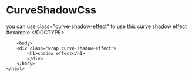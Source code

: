 # CurveShadowCss
you can use class="curve-shadow-effect" to use this curve shadow effect
#example
    <!DOCTYPE>
    <html>
    	<head>
    		<title>css实现曲线阴影</title>
    		<link style="text/css" rel="stylesheet" href="./curveshadow.css">
    	</head>
    
    	<body>
    	<div class="wrap curve-shadow-effect">
    		<h1>shadow effect</h1>
    		</div>
    	</body>
    </html> 
